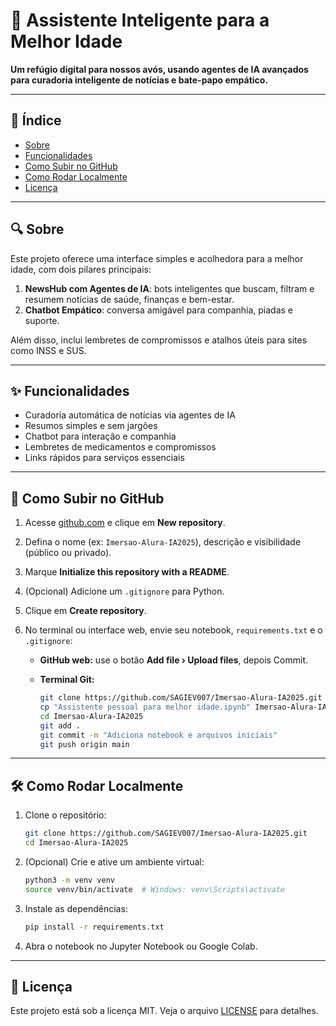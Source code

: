 # 🌟 Assistente Inteligente para a Melhor Idade

**Um refúgio digital para nossos avós, usando agentes de IA avançados para curadoria inteligente de notícias e bate-papo empático.**

---

## 📖 Índice

* [Sobre](#sobre)
* [Funcionalidades](#funcionalidades)
* [Como Subir no GitHub](#como-subir-no-github)
* [Como Rodar Localmente](#como-rodar-localmente)
* [Licença](#licenca)

---

## <a name="sobre"></a>🔍 Sobre

Este projeto oferece uma interface simples e acolhedora para a melhor idade, com dois pilares principais:

1. **NewsHub com Agentes de IA**: bots inteligentes que buscam, filtram e resumem notícias de saúde, finanças e bem-estar.
2. **Chatbot Empático**: conversa amigável para companhia, piadas e suporte.

Além disso, inclui lembretes de compromissos e atalhos úteis para sites como INSS e SUS.

---

## <a name="funcionalidades"></a>✨ Funcionalidades

* Curadoria automática de notícias via agentes de IA
* Resumos simples e sem jargões
* Chatbot para interação e companhia
* Lembretes de medicamentos e compromissos
* Links rápidos para serviços essenciais

---

## <a name="como-subir-no-github"></a>🚀 Como Subir no GitHub

1. Acesse [github.com](https://github.com) e clique em **New repository**.
2. Defina o nome (ex: `Imersao-Alura-IA2025`), descrição e visibilidade (público ou privado).
3. Marque **Initialize this repository with a README**.
4. (Opcional) Adicione um `.gitignore` para Python.
5. Clique em **Create repository**.
6. No terminal ou interface web, envie seu notebook, `requirements.txt` e o `.gitignore`:

   * **GitHub web:** use o botão **Add file › Upload files**, depois Commit.
   * **Terminal Git:**

     ```bash
     git clone https://github.com/SAGIEV007/Imersao-Alura-IA2025.git
     cp "Assistente pessoal para melhor idade.ipynb" Imersao-Alura-IA2025/
     cd Imersao-Alura-IA2025
     git add .
     git commit -m "Adiciona notebook e arquivos iniciais"
     git push origin main
     ```

---

## <a name="como-rodar-localmente"></a>🛠️ Como Rodar Localmente

1. Clone o repositório:

   ```bash
   git clone https://github.com/SAGIEV007/Imersao-Alura-IA2025.git
   cd Imersao-Alura-IA2025
   ```
2. (Opcional) Crie e ative um ambiente virtual:

   ```bash
   python3 -m venv venv
   source venv/bin/activate  # Windows: venv\Scripts\activate
   ```
3. Instale as dependências:

   ```bash
   pip install -r requirements.txt
   ```
4. Abra o notebook no Jupyter Notebook ou Google Colab.

---

## <a name="licenca"></a>📄 Licença

Este projeto está sob a licença MIT. Veja o arquivo [LICENSE](LICENSE) para detalhes.
